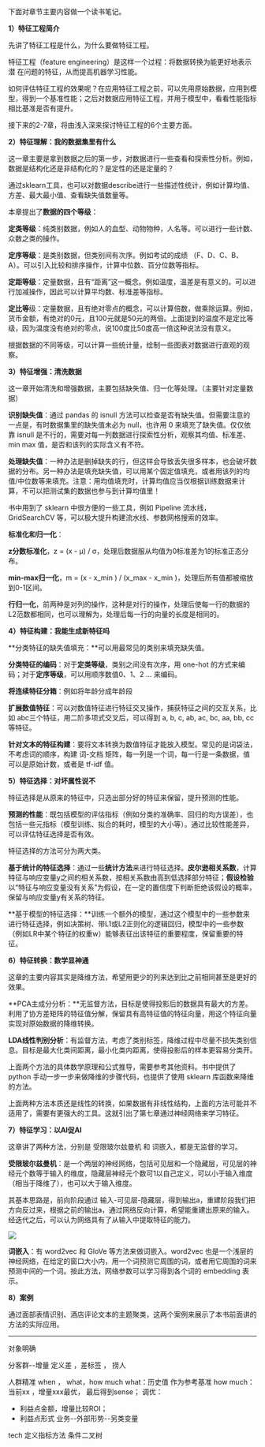 

下面对章节主要内容做一个读书笔记。

  

**1）特征工程简介**

先讲了特征工程是什么，为什么要做特征工程。

特征工程（feature engineering）是这样一个过程：将数据转换为能更好地表示潜 在问题的特征，从而提高机器学习性能。

如何评估特征工程的效果呢？在应用特征工程之前，可以先用原始数据，应用到模型，得到一个基准性能；之后对数据应用特征工程，并用于模型中，看看性能指标相比基准是否有提升。

接下来的2-7章，将由浅入深来探讨特征工程的6个主要方面。

  

**2）特征理解：我的数据集里有什么**

这一章主要是拿到数据之后的第一步，对数据进行一些查看和探索性分析。例如，数据是结构化还是非结构化的？是定性的还是定量的？

通过sklearn工具，也可以对数据describe进行一些描述性统计，例如计算均值、方差、最大最小值、查看缺失值数量等。

本章提出了**数据的四个等级**：

**定类等级**：纯类别数据，例如人的血型、动物物种，人名等。可以进行一些计数、众数之类的操作。

**定序等级**：是类别数据，但类别间有次序。例如考试的成绩 （F、D、C、B、A）。可以引入比较和排序操作，计算中位数、百分位数等指标。

**定距等级**：定量数据，且有“距离”这一概念。例如温度，温差是有意义的。可以进行加减操作，因此可以计算平均数、标准差等指标。

**定比等**级：定量数据，且有绝对零点的概念，可以计算倍数，做乘除运算。例如，货币金额，有绝对的0元，且100元就是50元的两倍。上面提到的温度不是定比等级，因为温度没有绝对的零点，说100度比50度高一倍这种说法没有意义。

根据数据的不同等级，可以计算一些统计量，绘制一些图表对数据进行直观的观察。

  

**3）特征增强：清洗数据**

这一章开始清洗和增强数据，主要包括缺失值、归一化等处理。（主要针对定量数据）

**识别缺失值**：通过 pandas 的 isnull 方法可以检查是否有缺失值。但需要注意的一点是，有时数据集里的缺失值未必为 null，也许用 0 来填充了缺失值。仅仅依靠 isnull 是不行的，需要对每一列数据进行探索性分析，观察其均值、标准差、min max 值，是否和该列的实际含义有不符。

**处理缺失值**：一种办法是删掉缺失的行，但这样会导致丢失很多样本，也会破坏数据的分布。另一种办法是填充缺失值，可以用某个固定值填充，或者用该列的均值/中位数等来填充。注意：用均值填充时，计算均值应当仅根据训练数据来计算，不可以把测试集的数据也参与到计算均值里！

书中用到了 sklearn 中很方便的一些工具，例如 Pipeline 流水线，GridSearchCV 等，可以极大提升构建流水线、参数网格搜索的效率。

**标准化和归一化**：

**z分数标准化**，z = (x - μ) / σ，处理后数据服从均值为0标准差为1的标准正态分布。

**min-max归一化**，m = (x - x_min ) / (x_max - x_min )，处理后所有值都被缩放到0-1区间。

**行归一化**，前两种是对列的操作，这种是对行的操作，处理后使每一行的数据的L2范数都相同，也可以理解为，处理后每一行的向量的长度是相同的。

  

**4）特征构建：我能生成新特征吗**

**分类特征的缺失值填充：**可以用最常见的类别来填充缺失值。

**分类特征的编码**：对于**定类等级**，类别之间没有次序，用 one-hot 的方式来编码；对于**定序等级**，可以用顺序数值0、1、2 ... 来编码。

**将连续特征分箱**：例如将年龄分成年龄段

**扩展数值特征**：可以对数值特征进行特征交叉操作，捕获特征之间的交互关系，比如 abc三个特征，用二阶多项式交叉后，可以得到 a, b, c, ab, ac, bc, aa, bb, cc 等特征。

**针对文本的特征构建**：要将文本转换为数值特征才能放入模型。常见的是词袋法，不考虑词的顺序，构建 词-文档 矩阵，每一列是一个词，每一行是一条数据，值可以是原始计数，或者是 tf-idf 值。

  

**5）特征选择：对坏属性说不**

特征选择是从原来的特征中，只选出部分好的特征来保留，提升预测的性能。

**预测的性能**：既包括模型的评估指标（例如分类的准确率、回归的均方误差），也包括一些元指标（模型训练、拟合的耗时，模型的大小等）。通过比较性能差异，可以评估特征选择是否有效。

特征选择的方法可分为两大类。

**基于统计的特征选择**：通过一些**统计方法**来进行特征选择。**皮尔逊相关系数**，计算特征与响应变量y之间的相关系数，按相关系数由高到低选择部分特征；**假设检验**以“特征与响应变量没有关系”为假设，在一定的置信度下判断拒绝该假设的概率，保留与响应变量y有关系的特征。

**基于模型的特征选择：**训练一个额外的模型，通过这个模型中的一些参数来进行特征选择，例如决策树、带L1或L2正则化的逻辑回归，模型中的一些参数（例如LR中某个特征的权重w）能够表征出该特征的重要程度，保留重要的特征。

  

**6）特征转换：数学显神通**

这章的主要内容其实是降维方法，希望用更少的列来达到比之前相同甚至是更好的效果。

**PCA主成分分析：**无监督方法，目标是使得投影后的数据具有最大的方差。利用了协方差矩阵的特征值分解，保留具有高特征值的特征向量，用这个特征向量实现对原始数据的降维转换。

**LDA线性判别分析**：有监督方法，考虑了类别标签，降维过程中尽量不损失类别信息。目标是最大化类间距离，最小化类内距离，使得投影后的样本更容易分类开。

上面两个方法的具体数学原理和公式推导，需要参考其他资料。书中提供了 python 手动一步一步来做降维的步骤代码，也提供了使用 sklearn 库函数来降维的方法。

上面两种方法本质还是线性的转换，如果数据有非线性结构，上面的方法可能并不适用了，需要有更强大的工具。这就引出了第七章通过神经网络来学习特征。

  

**7）特征学习：以AI促AI**

这章讲了两种方法，分别是 受限玻尔兹曼机 和 词嵌入，都是无监督的学习。

**受限玻尔兹曼机**：是一个两层的神经网络，包括可见层和一个隐藏层，可见层的神经元个数等于输入的维度，隐藏层神经元个数可1以自己定义，可以小于输入维度（相当于降维了），也可以大于输入维度。

其基本思路是，前向阶段通过 输入-可见层-隐藏层，得到输出a，重建阶段我们把方向反过来，根据之前的输出a，通过网络反向计算，希望能重建出原来的输入。经迭代之后，可以认为网络具有了从输入中提取特征的能力。

![](https://pic4.zhimg.com/80/v2-f3caa972e4616a6223e307f2aa2a190f_720w.webp)

  

**词嵌入**：有 word2vec 和 GloVe 等方法来做词嵌入。word2vec 也是一个浅层的神经网络，在给定的窗口大小内，用一个词预测它周围的词，或者用它周围的词来预测中间的一个词。按此方法，网络参数可以学习得到各个词的 embedding 表示。

  

**8）案例**

通过面部表情识别、酒店评论文本的主题聚类，这两个案例来展示了本书前面讲的方法的实际应用。



------
对象明确

分客群--增量
定义差 ，差标签 ， 捞人

人群精准
when ， what，how much
what：历史值 作为参考基准
how much： 当前xx ，增量xxx最优，  最后得到sense；
调优：
- 利益点金额，增量比较ROI；
- 利益点形式
业务--外部形势--另类变量


tech
定义指标方法
条件二叉树



